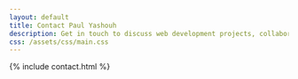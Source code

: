 ```yaml
---
layout: default
title: Contact Paul Yashouh
description: Get in touch to discuss web development projects, collaboration opportunities, or professional inquiries. I'm available for freelance work and full-time positions.
css: /assets/css/main.css
---
```


{% include contact.html %}

